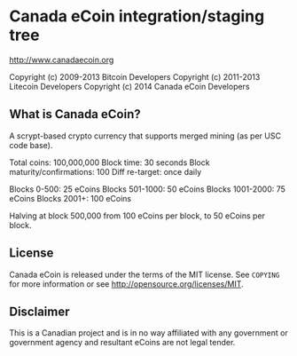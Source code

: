 Canada eCoin integration/staging tree
================================

http://www.canadaecoin.org

Copyright (c) 2009-2013 Bitcoin Developers
Copyright (c) 2011-2013 Litecoin Developers
Copyright (c) 2014 Canada eCoin Developers

What is Canada eCoin?
----------------

A scrypt-based crypto currency that supports merged mining (as per USC code base).

Total coins: 100,000,000
Block time: 30 seconds
Block maturity/confirmations: 100
Diff re-target: once daily

Blocks 0-500: 25 eCoins
Blocks 501-1000: 50 eCoins
Blocks 1001-2000: 75 eCoins
Blocks 2001+: 100 eCoins

Halving at block 500,000 from 100 eCoins per block, to 50 eCoins per block.

License
-------

Canada eCoin is released under the terms of the MIT license. See `COPYING` for more
information or see http://opensource.org/licenses/MIT.

Disclaimer
----------

This is a Canadian project and is in no way affiliated with any government or government agency and resultant eCoins are not legal tender.
